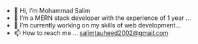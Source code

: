 - 👋 Hi, I’m Mohammad Salim
- 👀 I’m a MERN stack developer with the experience of 1 year ...
- 🌱 I’m currently working on my skills of web development...
- 📫 How to reach me ... salimtauheed2002@gmail.com


<!---
sohrabAlam01/sohrabAlam01 is a ✨ special ✨ repository because its `README.md` (this file) appears on your GitHub profile.
You can click the Preview link to take a look at your changes.
--->
